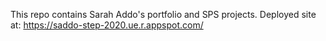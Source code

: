 This repo contains Sarah Addo's portfolio and SPS projects.
Deployed site at: https://saddo-step-2020.ue.r.appspot.com/
